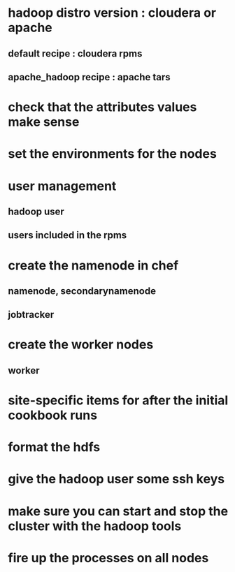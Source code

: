 # hadoop distro version : cloudera or apache
  ## default recipe : cloudera rpms
  ## apache_hadoop recipe : apache tars

# check that the attributes values make sense

# set the environments for the nodes

# user management
  ## hadoop user
  ## users included in the rpms

# create the namenode in chef
  ## namenode, secondarynamenode
  ## jobtracker

# create the worker nodes
  ## worker

# site-specific items for after the initial cookbook runs

# format the hdfs

# give the hadoop user some ssh keys

# make sure you can start and stop the cluster with the hadoop tools

# fire up the processes on all nodes
